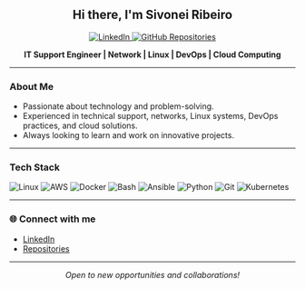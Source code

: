 <h2 align="center">Hi there, I'm Sivonei Ribeiro</h2>

<p align="center">
  <a href="https://www.linkedin.com/in/sivonei-ribeiro-00014078/">
    <img src="https://img.shields.io/badge/LinkedIn-blue?style=for-the-badge&logo=linkedin&logoColor=white" alt="LinkedIn"/>
  </a>
  <a href="https://github.com/sivonei?tab=repositories">
    <img src="https://img.shields.io/badge/My%20Repositories-181717?style=for-the-badge&logo=github&logoColor=white" alt="GitHub Repositories"/>
  </a>
</p>

<p align="center">
  <b>IT Support Engineer | Network | Linux | DevOps | Cloud Computing</b>
</p>

---

### About Me

- Passionate about technology and problem-solving.
- Experienced in technical support, networks, Linux systems, DevOps practices, and cloud solutions.
- Always looking to learn and work on innovative projects.

---

### Tech Stack

<p align="left">
  <img alt="Linux" src="https://img.shields.io/badge/Linux-FCC624?style=for-the-badge&logo=linux&logoColor=black"/>
  <img alt="AWS" src="https://img.shields.io/badge/AWS-232F3E?style=for-the-badge&logo=amazonaws&logoColor=white"/>
  <img alt="Docker" src="https://img.shields.io/badge/Docker-2496ED?style=for-the-badge&logo=docker&logoColor=white"/>
  <img alt="Bash" src="https://img.shields.io/badge/Bash-4EAA25?style=for-the-badge&logo=gnubash&logoColor=white"/>
  <img alt="Ansible" src="https://img.shields.io/badge/Ansible-EE0000?style=for-the-badge&logo=ansible&logoColor=white"/>
  <img alt="Python" src="https://img.shields.io/badge/Python-3776AB?style=for-the-badge&logo=python&logoColor=white"/>
  <img alt="Git" src="https://img.shields.io/badge/Git-F05032?style=for-the-badge&logo=git&logoColor=white"/>
  <img alt="Kubernetes" src="https://img.shields.io/badge/Kubernetes-326CE5?style=for-the-badge&logo=kubernetes&logoColor=white"/>
</p>


---

### 🌐 Connect with me

- [LinkedIn](https://www.linkedin.com/in/sivonei-ribeiro-00014078/)
- [Repositories](https://github.com/sivonei?tab=repositories)

---

<p align="center">
  <i>Open to new opportunities and collaborations!</i>
</p>
